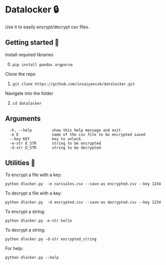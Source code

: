 # Datalocker :lock:

Use it to easily encrypt/decrypt csv files.

## Getting started :closed_book:

Install required libraries

  0. `pip install pandas argparse`

Clone the repo

  1. `git clone https://github.com/insaiyancvk/datalocker.git`

Navigate into the folder

  2. `cd datalocker`

## Arguments 

```
  -h, --help         show this help message and exit
  -e E               name of the csv file to be encrypted saved
  --key KEY          key to unlock
  -e-str E_STR       string to be encrypted
  -d-str D_STR       string to be decrypted
```

## Utilities :wrench:

To encrypt a file with a key:
```
python dlocker.py  -e carssales.csv --save-as encrypted.csv --key 1234
```

To decrypt a file with a key:
```
python dlocker.py  -d encrypted.csv --save-as decrypted.csv --key 1234
```

To encrypt a string:
```
python dlocker.py -e-str hello
```

To decrypt a string:
```
python dlocker.py -d-str encrypted_string
```

For help:
```
python dlocker.py --help
```
